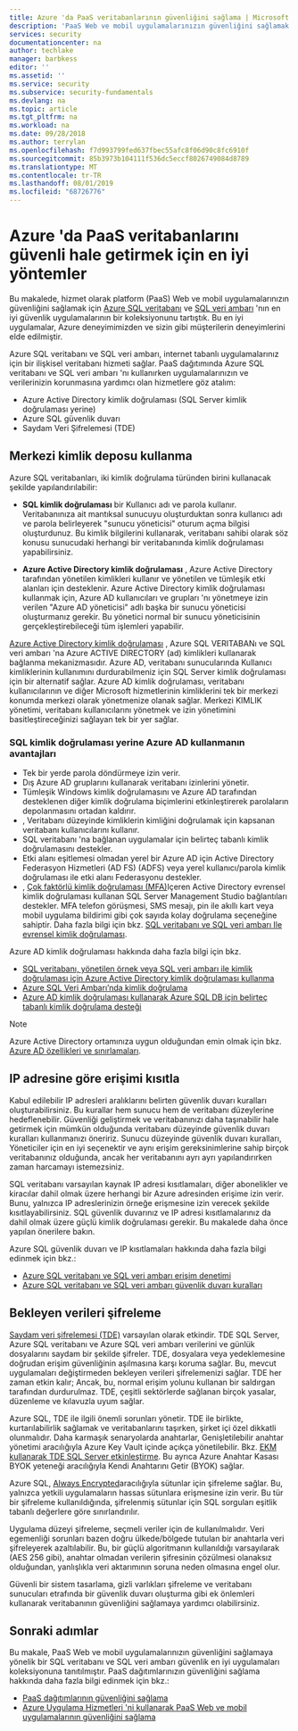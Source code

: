 ```yaml
---
title: Azure 'da PaaS veritabanlarının güvenliğini sağlama | Microsoft Docs
description: 'PaaS Web ve mobil uygulamalarınızın güvenliğini sağlamak için Azure SQL veritabanı ve SQL veri ambarı güvenlik en iyi uygulamaları hakkında bilgi edinin. '
services: security
documentationcenter: na
author: techlake
manager: barbkess
editor: ''
ms.assetid: ''
ms.service: security
ms.subservice: security-fundamentals
ms.devlang: na
ms.topic: article
ms.tgt_pltfrm: na
ms.workload: na
ms.date: 09/28/2018
ms.author: terrylan
ms.openlocfilehash: f7d993799fed637fbec55afc8f06d90c8fc6910f
ms.sourcegitcommit: 85b3973b104111f536dc5eccf8026749084d8789
ms.translationtype: MT
ms.contentlocale: tr-TR
ms.lasthandoff: 08/01/2019
ms.locfileid: "68726776"
---
```

# <a name="best-practices-for-securing-paas-databases-in-azure"></a>Azure 'da PaaS veritabanlarını güvenli hale getirmek için en iyi yöntemler

Bu makalede, hizmet olarak platform (PaaS) Web ve mobil uygulamalarınızın güvenliğini sağlamak için [Azure SQL veritabanı](../../sql-database/sql-database-technical-overview.md) ve [SQL veri ambarı](../../sql-data-warehouse/sql-data-warehouse-overview-what-is.md) 'nın en iyi güvenlik uygulamalarının bir koleksiyonunu tartıştık. Bu en iyi uygulamalar, Azure deneyimimizden ve sizin gibi müşterilerin deneyimlerini elde edilmiştir.

Azure SQL veritabanı ve SQL veri ambarı, internet tabanlı uygulamalarınız için bir ilişkisel veritabanı hizmeti sağlar. PaaS dağıtımında Azure SQL veritabanı ve SQL veri ambarı 'nı kullanırken uygulamalarınızın ve verilerinizin korunmasına yardımcı olan hizmetlere göz atalım:

- Azure Active Directory kimlik doğrulaması (SQL Server kimlik doğrulaması yerine)
- Azure SQL güvenlik duvarı
- Saydam Veri Şifrelemesi (TDE)

## <a name="use-a-centralized-identity-repository"></a>Merkezi kimlik deposu kullanma
Azure SQL veritabanları, iki kimlik doğrulama türünden birini kullanacak şekilde yapılandırılabilir:

- **SQL kimlik doğrulaması** bir Kullanıcı adı ve parola kullanır. Veritabanınıza ait mantıksal sunucuyu oluşturduktan sonra kullanıcı adı ve parola belirleyerek "sunucu yöneticisi" oturum açma bilgisi oluşturdunuz. Bu kimlik bilgilerini kullanarak, veritabanı sahibi olarak söz konusu sunucudaki herhangi bir veritabanında kimlik doğrulaması yapabilirsiniz.

- **Azure Active Directory kimlik doğrulaması** , Azure Active Directory tarafından yönetilen kimlikleri kullanır ve yönetilen ve tümleşik etki alanları için desteklenir. Azure Active Directory kimlik doğrulaması kullanmak için, Azure AD kullanıcıları ve grupları 'nı yönetmeye izin verilen "Azure AD yöneticisi" adlı başka bir sunucu yöneticisi oluşturmanız gerekir. Bu yönetici normal bir sunucu yöneticisinin gerçekleştirebileceği tüm işlemleri yapabilir.

[Azure Active Directory kimlik doğrulaması](../../active-directory/develop/authentication-scenarios.md) , Azure SQL VERITABANı ve SQL veri ambarı 'na Azure ACTIVE DIRECTORY (ad) kimlikleri kullanarak bağlanma mekanizmasıdır. Azure AD, veritabanı sunucularında Kullanıcı kimliklerinin kullanımını durdurabilmeniz için SQL Server kimlik doğrulaması için bir alternatif sağlar. Azure AD kimlik doğrulaması, veritabanı kullanıcılarının ve diğer Microsoft hizmetlerinin kimliklerini tek bir merkezi konumda merkezi olarak yönetmenize olanak sağlar. Merkezi KIMLIK yönetimi, veritabanı kullanıcılarını yönetmek ve izin yönetimini basitleştireceğinizi sağlayan tek bir yer sağlar.  

### <a name="benefits-of-using-azure-ad-instead-of-sql-authentication"></a>SQL kimlik doğrulaması yerine Azure AD kullanmanın avantajları
- Tek bir yerde parola döndürmeye izin verir.
- Dış Azure AD gruplarını kullanarak veritabanı izinlerini yönetir.
- Tümleşik Windows kimlik doğrulamasını ve Azure AD tarafından desteklenen diğer kimlik doğrulama biçimlerini etkinleştirerek parolaların depolanmasını ortadan kaldırır.
- , Veritabanı düzeyinde kimliklerin kimliğini doğrulamak için kapsanan veritabanı kullanıcılarını kullanır.
- SQL veritabanı 'na bağlanan uygulamalar için belirteç tabanlı kimlik doğrulamasını destekler.
- Etki alanı eşitlemesi olmadan yerel bir Azure AD için Active Directory Federasyon Hizmetleri (AD FS) (ADFS) veya yerel kullanıcı/parola kimlik doğrulaması ile etki alanı Federasyonu destekler.
- , [Çok faktörlü kimlik doğrulaması (MFA)](/azure/active-directory/authentication/multi-factor-authentication)Içeren Active Directory evrensel kimlik doğrulaması kullanan SQL Server Management Studio bağlantıları destekler. MFA telefon görüşmesi, SMS mesajı, pin ile akıllı kart veya mobil uygulama bildirimi gibi çok sayıda kolay doğrulama seçeneğine sahiptir. Daha fazla bilgi için bkz. [SQL veritabanı ve SQL veri ambarı Ile evrensel kimlik doğrulaması](../../sql-database/sql-database-ssms-mfa-authentication.md).

Azure AD kimlik doğrulaması hakkında daha fazla bilgi için bkz.

- [SQL veritabanı, yönetilen örnek veya SQL veri ambarı ile kimlik doğrulaması için Azure Active Directory kimlik doğrulaması kullanma](../../sql-database/sql-database-aad-authentication.md)
- [Azure SQL Veri Ambarı’nda kimlik doğrulama](../../sql-data-warehouse/sql-data-warehouse-authentication.md)
- [Azure AD kimlik doğrulaması kullanarak Azure SQL DB için belirteç tabanlı kimlik doğrulama desteği](../../sql-database/sql-database-aad-authentication.md)

> [!NOTE]
> Azure Active Directory ortamınıza uygun olduğundan emin olmak için bkz. [Azure AD özellikleri ve sınırlamaları](../../sql-database/sql-database-aad-authentication.md#azure-ad-features-and-limitations).
>
>

## <a name="restrict-access-based-on-ip-address"></a>IP adresine göre erişimi kısıtla
Kabul edilebilir IP adresleri aralıklarını belirten güvenlik duvarı kuralları oluşturabilirsiniz. Bu kurallar hem sunucu hem de veritabanı düzeylerine hedeflenebilir. Güvenliği geliştirmek ve veritabanınızı daha taşınabilir hale getirmek için mümkün olduğunda veritabanı düzeyinde güvenlik duvarı kuralları kullanmanızı öneririz. Sunucu düzeyinde güvenlik duvarı kuralları, Yöneticiler için en iyi seçenektir ve aynı erişim gereksinimlerine sahip birçok veritabanınız olduğunda, ancak her veritabanını ayrı ayrı yapılandırırken zaman harcamayı istemezsiniz.

SQL veritabanı varsayılan kaynak IP adresi kısıtlamaları, diğer abonelikler ve kiracılar dahil olmak üzere herhangi bir Azure adresinden erişime izin verir. Bunu, yalnızca IP adreslerinizin örneğe erişmesine izin verecek şekilde kısıtlayabilirsiniz. SQL güvenlik duvarınız ve IP adresi kısıtlamalarınız da dahil olmak üzere güçlü kimlik doğrulaması gerekir. Bu makalede daha önce yapılan önerilere bakın.

Azure SQL güvenlik duvarı ve IP kısıtlamaları hakkında daha fazla bilgi edinmek için bkz.:

- [Azure SQL veritabanı ve SQL veri ambarı erişim denetimi](../../sql-database/sql-database-control-access.md)
- [Azure SQL veritabanı ve SQL veri ambarı güvenlik duvarı kuralları](../../sql-database/sql-database-firewall-configure.md)


## <a name="encrypt-data-at-rest"></a>Bekleyen verileri şifreleme
[Saydam veri şifrelemesi (TDE)](/sql/relational-databases/security/encryption/transparent-data-encryption) varsayılan olarak etkindir. TDE SQL Server, Azure SQL veritabanı ve Azure SQL veri ambarı verilerini ve günlük dosyalarını saydam bir şekilde şifreler. TDE, dosyalara veya yedeklemesine doğrudan erişim güvenliğinin aşılmasına karşı koruma sağlar. Bu, mevcut uygulamaları değiştirmeden bekleyen verileri şifrelemenizi sağlar. TDE her zaman etkin kalır; Ancak, bu, normal erişim yolunu kullanan bir saldırgan tarafından durdurulmaz. TDE, çeşitli sektörlerde sağlanan birçok yasalar, düzenleme ve kılavuzla uyum sağlar.

Azure SQL, TDE ile ilgili önemli sorunları yönetir. TDE ile birlikte, kurtarılabilirlik sağlamak ve veritabanlarını taşırken, şirket içi özel dikkatli olunmalıdır. Daha karmaşık senaryolarda anahtarlar, Genişletilebilir anahtar yönetimi aracılığıyla Azure Key Vault içinde açıkça yönetilebilir. Bkz. [EKM kullanarak TDE SQL Server etkinleştirme](/sql/relational-databases/security/encryption/enable-tde-on-sql-server-using-ekm). Bu ayrıca Azure Anahtar Kasası BYOK yeteneği aracılığıyla Kendi Anahtarını Getir (BYOK) sağlar.

Azure SQL, [Always Encrypted](/sql/relational-databases/security/encryption/always-encrypted-database-engine)aracılığıyla sütunlar için şifreleme sağlar. Bu, yalnızca yetkili uygulamaların hassas sütunlara erişmesine izin verir. Bu tür bir şifreleme kullanıldığında, şifrelenmiş sütunlar için SQL sorguları eşitlik tabanlı değerlere göre sınırlandırılır.

Uygulama düzeyi şifreleme, seçmeli veriler için de kullanılmalıdır. Veri egemenliği sorunları bazen doğru ülkede/bölgede tutulan bir anahtarla veri şifreleyerek azaltılabilir. Bu, bir güçlü algoritmanın kullanıldığı varsayılarak (AES 256 gibi), anahtar olmadan verilerin şifresinin çözülmesi olanaksız olduğundan, yanlışlıkla veri aktarımının soruna neden olmasına engel olur.

Güvenli bir sistem tasarlama, gizli varlıkları şifreleme ve veritabanı sunucuları etrafında bir güvenlik duvarı oluşturma gibi ek önlemleri kullanarak veritabanının güvenliğini sağlamaya yardımcı olabilirsiniz.

## <a name="next-steps"></a>Sonraki adımlar
Bu makale, PaaS Web ve mobil uygulamalarınızın güvenliğini sağlamaya yönelik bir SQL veritabanı ve SQL veri ambarı güvenlik en iyi uygulamaları koleksiyonuna tanıtılmıştır. PaaS dağıtımlarınızın güvenliğini sağlama hakkında daha fazla bilgi edinmek için bkz.:

- [PaaS dağıtımlarının güvenliğini sağlama](paas-deployments.md)
- [Azure Uygulama Hizmetleri 'ni kullanarak PaaS Web ve mobil uygulamalarının güvenliğini sağlama](paas-applications-using-app-services.md)

